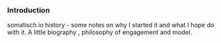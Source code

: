 ### Introduction
somatisch.io history - some notes on why I started it and what I hope do with it.  A little biography , philosophy of engagement and model.
